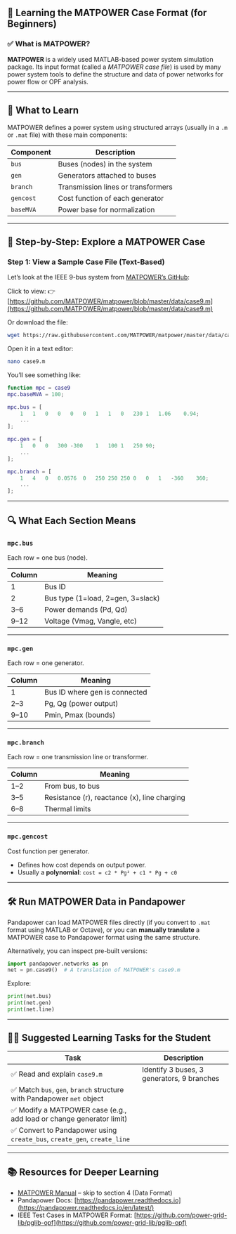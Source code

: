 ## 📘 Learning the MATPOWER Case Format (for Beginners)

### ✅ What is MATPOWER?

**MATPOWER** is a widely used MATLAB-based power system simulation package.
Its input format (called a *MATPOWER case file*) is used by many power system tools to define the structure and data of power networks for power flow or OPF analysis.

---

## 🧠 What to Learn

MATPOWER defines a power system using structured arrays (usually in a `.m` or `.mat` file) with these main components:

| Component | Description                        |
| --------- | ---------------------------------- |
| `bus`     | Buses (nodes) in the system        |
| `gen`     | Generators attached to buses       |
| `branch`  | Transmission lines or transformers |
| `gencost` | Cost function of each generator    |
| `baseMVA` | Power base for normalization       |

---

## 🧪 Step-by-Step: Explore a MATPOWER Case

### Step 1: View a Sample Case File (Text-Based)

Let’s look at the IEEE 9-bus system from [MATPOWER’s GitHub](https://github.com/MATPOWER/matpower/blob/master/data/case9.m):

Click to view:
👉 [https://github.com/MATPOWER/matpower/blob/master/data/case9.m](https://github.com/MATPOWER/matpower/blob/master/data/case9.m)

Or download the file:

```bash
wget https://raw.githubusercontent.com/MATPOWER/matpower/master/data/case9.m
```

Open it in a text editor:

```bash
nano case9.m
```

You’ll see something like:

```matlab
function mpc = case9
mpc.baseMVA = 100;

mpc.bus = [
    1	1	0	0	0	0	1	1	0	230	1	1.06	0.94;
    ...
];

mpc.gen = [
    1	0	0	300	-300	1	100	1	250	90;
    ...
];

mpc.branch = [
    1	4	0	0.0576	0	250	250	250	0	0	1	-360	360;
    ...
];
```

---

## 🔍 What Each Section Means

### `mpc.bus`

Each row = one bus (node).

| Column | Meaning                           |
| ------ | --------------------------------- |
| 1      | Bus ID                            |
| 2      | Bus type (1=load, 2=gen, 3=slack) |
| 3–6    | Power demands (Pd, Qd)            |
| 9–12   | Voltage (Vmag, Vangle, etc)       |

---

### `mpc.gen`

Each row = one generator.

| Column | Meaning                       |
| ------ | ----------------------------- |
| 1      | Bus ID where gen is connected |
| 2–3    | Pg, Qg (power output)         |
| 9–10   | Pmin, Pmax (bounds)           |

---

### `mpc.branch`

Each row = one transmission line or transformer.

| Column | Meaning                                      |
| ------ | -------------------------------------------- |
| 1–2    | From bus, to bus                             |
| 3–5    | Resistance (r), reactance (x), line charging |
| 6–8    | Thermal limits                               |

---

### `mpc.gencost`

Cost function per generator.

* Defines how cost depends on output power.
* Usually a **polynomial**:
  `cost = c2 * Pg² + c1 * Pg + c0`

---

## 🛠️ Run MATPOWER Data in Pandapower

Pandapower can load MATPOWER files directly (if you convert to `.mat` format using MATLAB or Octave), or you can **manually translate** a MATPOWER case to Pandapower format using the same structure.

Alternatively, you can inspect pre-built versions:

```python
import pandapower.networks as pn
net = pn.case9()  # A translation of MATPOWER's case9.m
```

Explore:

```python
print(net.bus)
print(net.gen)
print(net.line)
```

---

## 🧑‍🎓 Suggested Learning Tasks for the Student

| Task                                                                    | Description                                |
| ----------------------------------------------------------------------- | ------------------------------------------ |
| ✅ Read and explain `case9.m`                                            | Identify 3 buses, 3 generators, 9 branches |
| ✅ Match `bus`, `gen`, `branch` structure with Pandapower `net` object   |                                            |
| ✅ Modify a MATPOWER case (e.g., add load or change generator limit)     |                                            |
| ✅ Convert to Pandapower using `create_bus`, `create_gen`, `create_line` |                                            |

---

## 📚 Resources for Deeper Learning

* [MATPOWER Manual](https://matpower.org/docs/manual.pdf) – skip to section 4 (Data Format)
* Pandapower Docs:
  [https://pandapower.readthedocs.io](https://pandapower.readthedocs.io/en/latest/)
* IEEE Test Cases in MATPOWER Format:
  [https://github.com/power-grid-lib/pglib-opf](https://github.com/power-grid-lib/pglib-opf)
